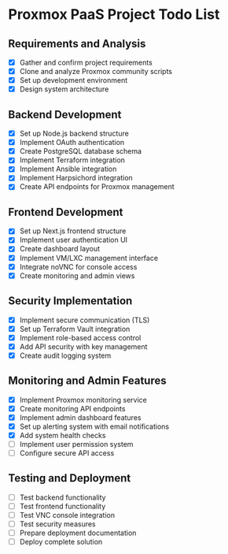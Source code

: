 # Proxmox PaaS Project Todo List

## Requirements and Analysis
- [x] Gather and confirm project requirements
- [x] Clone and analyze Proxmox community scripts
- [x] Set up development environment
- [x] Design system architecture

## Backend Development
- [x] Set up Node.js backend structure
- [x] Implement OAuth authentication
- [x] Create PostgreSQL database schema
- [x] Implement Terraform integration
- [x] Implement Ansible integration
- [x] Implement Harpsichord integration
- [x] Create API endpoints for Proxmox management

## Frontend Development
- [x] Set up Next.js frontend structure
- [x] Implement user authentication UI
- [x] Create dashboard layout
- [x] Implement VM/LXC management interface
- [x] Integrate noVNC for console access
- [x] Create monitoring and admin views

## Security Implementation
- [x] Implement secure communication (TLS)
- [x] Set up Terraform Vault integration
- [x] Implement role-based access control
- [x] Add API security with key management
- [x] Create audit logging system

## Monitoring and Admin Features
- [x] Implement Proxmox monitoring service
- [x] Create monitoring API endpoints
- [x] Implement admin dashboard features
- [x] Set up alerting system with email notifications
- [x] Add system health checks
- [ ] Implement user permission system
- [ ] Configure secure API access

## Testing and Deployment
- [ ] Test backend functionality
- [ ] Test frontend functionality
- [ ] Test VNC console integration
- [ ] Test security measures
- [ ] Prepare deployment documentation
- [ ] Deploy complete solution
